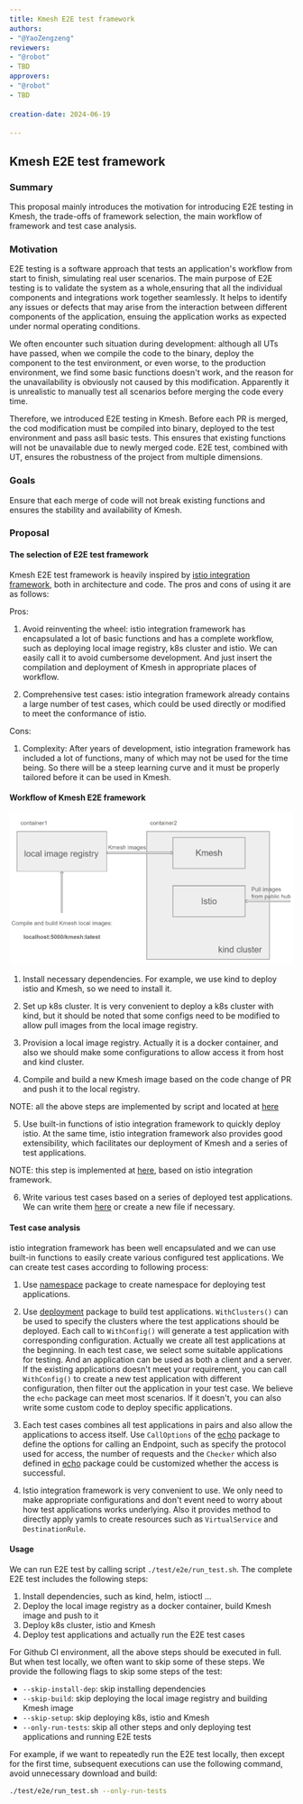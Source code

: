 ```yaml
---
title: Kmesh E2E test framework
authors:
- "@YaoZengzeng"
reviewers:
- "@robot"
- TBD
approvers:
- "@robot"
- TBD

creation-date: 2024-06-19

---
```


## Kmesh E2E test framework

### Summary

This proposal mainly introduces the motivation for introducing E2E testing in Kmesh, the trade-offs of framework selection, the main workflow of framework and test case analysis.


### Motivation

E2E testing is a software approach that tests an application's workflow from start to finish, simulating real user scenarios. The main purpose of E2E testing is to validate the system as a whole,ensuring that all the individual components and integrations work together seamlessly. It helps to identify any issues or defects that may arise from the interaction between different components of the application, ensuing the application works as expected under normal operating conditions.

We often encounter such situation during development: although all UTs have passed, when we compile the code to the binary, deploy the component to the test environment, or even worse, to the production environment, we find some basic functions doesn't work, and the reason for the unavailability is obviously not caused by this modification. Apparently it is unrealistic to manually test all scenarios before merging the code every time.

Therefore, we introduced E2E testing in Kmesh. Before each PR is merged, the cod modification must be compiled into binary, deployed to the test environment and pass asll basic tests. This ensures that existing functions will not be unavailable due to newly merged code. E2E test, combined with UT, ensures the robustness of the project from multiple dimensions.

### Goals

Ensure that each merge of code will not break existing functions and ensures the stability and availability of Kmesh.

### Proposal

#### The selection of E2E test framework

Kmesh E2E test framework is heavily inspired by [istio integration framework](https://github.com/istio/istio/tree/master/tests/integration), both in architecture and code. The pros and cons of using it are as follows:

Pros:

1. Avoid reinventing the wheel: istio integration framework has encapsulated a lot of basic functions and has a complete workflow, such as deploying local image registry, k8s cluster and istio. We can easily call it to avoid cumbersome development. And just insert the compilation and deployment of Kmesh in appropriate places of workflow.

2. Comprehensive test cases: istio integration framework already contains a large number of test cases, which could be used directly or modified to meet the conformance of istio.

Cons:

1. Complexity: After years of development, istio integration framework has included a lot of functions, many of which may not be used for the time being. So there will be a steep learning curve and it must be properly tailored before it can be used in Kmesh.

#### Workflow of Kmesh E2E framework

![arch](./pics/e2e-arch.png)

1. Install necessary dependencies. For example, we use kind to deploy istio and Kmesh, so we need to install it.

2. Set up k8s cluster. It is very convenient to deploy a k8s cluster with kind, but it should be noted that some configs need to be modified to allow pull images from the local image registry.

3. Provision a local image registry. Actually it is a docker container, and also we should make some configurations to allow access it from host and kind cluster.

4. Compile and build a new Kmesh image based on the code change of PR and push it to the local registry.

NOTE: all the above steps are implemented by script and located at [here](/test/e2e/run_test.sh)

5. Use built-in functions of istio integration framework to quickly deploy istio. At the same time, istio integration framework also provides good extensibility, which facilitates our deployment of Kmesh and a series of test applications.

NOTE: this step is implemented at [here](/test/e2e/main_test.go), based on istio integration framework.

6. Write various test cases based on a series of deployed test applications. We can write them [here](/test/e2e/baseline_test.go) or create a new file if necessary.

#### Test case analysis

istio integration framework has been well encapsulated and we can use built-in functions to easily create various configured test applications. We can create test cases according to following process:

1. Use [namespace](https://github.com/istio/istio/blob/master/pkg/test/framework/components/namespace/namespace.go) package to create namespace for deploying test applications.

2. Use [deployment](https://github.com/istio/istio/blob/master/pkg/test/framework/components/echo/deployment/builder.go) package to build test applications. `WithClusters()` can be used to specify the clusters where the test applications should be deployed. Each call to `WithConfig()` will generate a test application with corresponding configuration. Actually we create all test applications at the beginning. In each test case, we select some suitable applications for testing. And an application can be used as both a client and a server. If the existing applications doesn't meet your requirement, you can call `WithConfig()` to create a new test application with different configuration, then filter out the application in your test case. We believe the `echo` package can meet most scenarios. If it doesn't, you can also write some custom code to deploy specific applications.

3. Each test cases combines all test applications in pairs and also allow the applications to access itself. Use `CallOptions` of the [echo](https://github.com/istio/istio/blob/master/pkg/test/framework/components/echo/calloptions.go) package to define the options for calling an Endpoint, such as specify the protocol used for access, the number of requests and the `Checker` which also defined in [echo](https://github.com/istio/istio/blob/master/pkg/test/framework/components/echo/checker.go) package could be customized whether the access is successful.

4. Istio integration framework is very convenient to use. We only need to make appropriate configurations and don't event need to worry about how test applications works underlying. Also it provides method to directly apply yamls to create resources such as `VirtualService` and `DestinationRule`.

#### Usage

We can run E2E test by calling script `./test/e2e/run_test.sh`. The complete E2E test includes the following steps:

1. Install dependencies, such as kind, helm, istioctl ...
2. Deploy the local image registry as a docker container, build Kmesh image and push to it
3. Deploy k8s cluster, istio and Kmesh
4. Deploy test applications and actually run the E2E test cases

For Github CI environment, all the above steps should be executed in full. But when test locally, we often want to skip some of these steps. We provide the following flags to skip some steps of the test:

- `--skip-install-dep`:      skip installing dependencies
- `--skip-build`:            skip deploying the local image registry and building Kmesh image
- `--skip-setup`:            skip deploying k8s, istio and Kmesh
- `--only-run-tests`:        skip all other steps and only deploying test applications and running E2E tests

For example, if we want to repeatedly run the E2E test locally, then except for the first time, subsequent executions can use the following command, avoid unnecessary download and build:

```bash
./test/e2e/run_test.sh --only-run-tests
```
